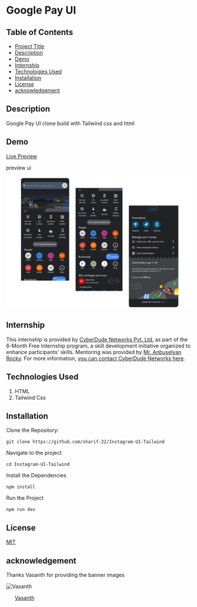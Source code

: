 # Google Pay UI

## Table of Contents

- [Project Title](#project-title)
- [Description](#description)
- [Demo](#demo)
- [Internship](#internship)
- [Technologies Used](#technologies-used)
- [Installation](#installation)
- [License](#license)
- [acknowledgement](#acknowledgement)

## Description

Google Pay UI clone build with Tailwind css and html

## Demo

[Live Preview](https://sharif-22.github.io/Google-Pay-Ul/)

preview ui

![google pay preview](./public/images/gpay-ui-design-figma.png)

## Internship

This internship is provided by [CyberDude Networks Pvt. Ltd.](https://youtube.com/cyberdudenetworks) as part of the 6-Month Free Internship program, a skill development initiative organized to enhance participants' skills. Mentoring was provided by [Mr. Anbuselvan Rocky](https://instagram.com/anbuselvanrocky). For more information, [you can contact CyberDude Networks here](https://cyberdudenetworks.com).

## Technologies Used

<ol>
    <li>HTML</li>
    <li>Tailwind Css</li>
</ol>

## Installation

Clone the Repository:

```
git clone https://github.com/sharif-22/Instagram-UI-Tailwind
```

Navigate to the project

```
cd Instagram-UI-Tailwind
```

Install the Dependencies

```
npm install
```

Run the Project

```
npm run dev
```

## License

[MIT](./LICENCE.md)

## acknowledgement

Thanks Vasanth for providing the banner images

<div style="
    width: fit-content;
    display: flex;
    flex-direction: column;
    align-items: center;
    justify-items: center;
  ">
<img src="https://avatars.githubusercontent.com/u/95954567?v=4" width="100" alt="Vasanth" ></img>
<p>
<a href="https://github.com/Vk2401" target="_blank">
Vasanth
</a>
</p>
</div>
